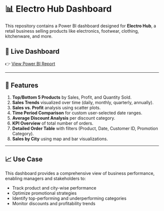 # 📊 Electro Hub Dashboard

This repository contains a Power BI dashboard designed for **Electro Hub**, a retail business selling products like electronics, footwear, clothing, kitchenware, and more.

## 🔗 Live Dashboard

👉 [View Power BI Report](https://app.powerbi.com/view?r=eyJrIjoiODBiNzQ0ZWQtODBmYi00ZGE4LWExNGYtYTgwOWM4NGU1ODM5IiwidCI6ImM2MDlhZTI5LTBkMjQtNDU4My04NzRjLTFkYTVhMTg5OTk1ZSJ9)

---

## 📌 Features

1. **Top/Bottom 5 Products** by Sales, Profit, and Quantity Sold.
2. **Sales Trends** visualized over time (daily, monthly, quarterly, annually).
3. **Sales vs. Profit** analysis using scatter plots.
4. **Time Period Comparison** for custom user-selected date ranges.
5. **Average Discount Analysis** per discount category.
6. **KPI Overview** of total number of orders.
7. **Detailed Order Table** with filters (Product, Date, Customer ID, Promotion Category).
8. **Sales by City** using map and bar visualizations.

---

## 📈 Use Case

This dashboard provides a comprehensive view of business performance, enabling managers and stakeholders to:

- Track product and city-wise performance
- Optimize promotional strategies
- Identify top-performing and underperforming categories
- Monitor discounts and profitability trends
